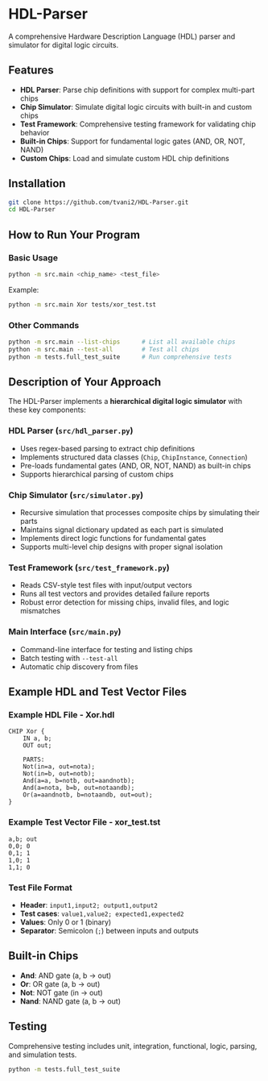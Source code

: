 # HDL-Parser

A comprehensive Hardware Description Language (HDL) parser and simulator for digital logic circuits.

## Features

- **HDL Parser**: Parse chip definitions with support for complex multi-part chips
- **Chip Simulator**: Simulate digital logic circuits with built-in and custom chips
- **Test Framework**: Comprehensive testing framework for validating chip behavior
- **Built-in Chips**: Support for fundamental logic gates (AND, OR, NOT, NAND)
- **Custom Chips**: Load and simulate custom HDL chip definitions

## Installation

```bash
git clone https://github.com/tvani2/HDL-Parser.git
cd HDL-Parser
```

## How to Run Your Program

### Basic Usage
```bash
python -m src.main <chip_name> <test_file>
```

Example:
```bash
python -m src.main Xor tests/xor_test.tst
```

### Other Commands
```bash
python -m src.main --list-chips      # List all available chips
python -m src.main --test-all        # Test all chips
python -m tests.full_test_suite      # Run comprehensive tests
```

## Description of Your Approach

The HDL-Parser implements a **hierarchical digital logic simulator** with these key components:

### **HDL Parser (`src/hdl_parser.py`)**
- Uses regex-based parsing to extract chip definitions
- Implements structured data classes (`Chip`, `ChipInstance`, `Connection`)
- Pre-loads fundamental gates (AND, OR, NOT, NAND) as built-in chips
- Supports hierarchical parsing of custom chips

### **Chip Simulator (`src/simulator.py`)**
- Recursive simulation that processes composite chips by simulating their parts
- Maintains signal dictionary updated as each part is simulated
- Implements direct logic functions for fundamental gates
- Supports multi-level chip designs with proper signal isolation

### **Test Framework (`src/test_framework.py`)**
- Reads CSV-style test files with input/output vectors
- Runs all test vectors and provides detailed failure reports
- Robust error detection for missing chips, invalid files, and logic mismatches

### **Main Interface (`src/main.py`)**
- Command-line interface for testing and listing chips
- Batch testing with `--test-all`
- Automatic chip discovery from files

## Example HDL and Test Vector Files

### Example HDL File - **Xor.hdl**
```hdl
CHIP Xor {
    IN a, b;
    OUT out;

    PARTS:
    Not(in=a, out=nota);
    Not(in=b, out=notb);
    And(a=a, b=notb, out=aandnotb);
    And(a=nota, b=b, out=notaandb);
    Or(a=aandnotb, b=notaandb, out=out);
}
```

### Example Test Vector File - **xor_test.tst**
```
a,b; out
0,0; 0
0,1; 1
1,0; 1
1,1; 0
```

### Test File Format
- **Header**: `input1,input2; output1,output2`
- **Test cases**: `value1,value2; expected1,expected2`
- **Values**: Only 0 or 1 (binary)
- **Separator**: Semicolon (`;`) between inputs and outputs

## Built-in Chips

- **And**: AND gate (a, b → out)
- **Or**: OR gate (a, b → out)  
- **Not**: NOT gate (in → out)
- **Nand**: NAND gate (a, b → out)

## Testing

Comprehensive testing includes unit, integration, functional, logic, parsing, and simulation tests.

```bash
python -m tests.full_test_suite
```